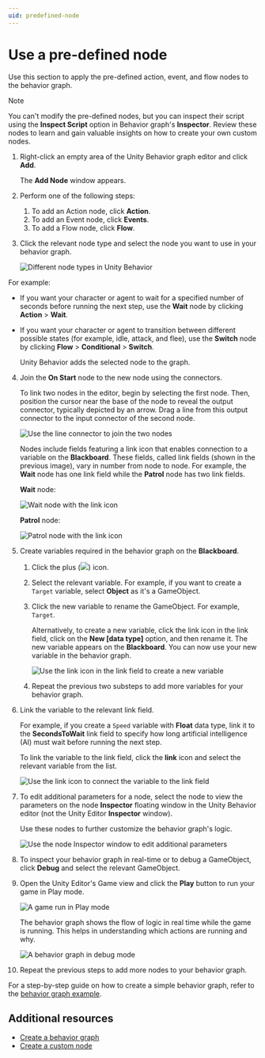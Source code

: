 ```yaml
---
uid: predefined-node
---
```


# Use a pre-defined node

Use this section to apply the pre-defined action, event, and flow nodes to the behavior graph.

> [!NOTE]  
> You can't modify the pre-defined nodes, but you can inspect their script using the **Inspect Script** option in Behavior graph's **Inspector**. Review these nodes to learn and gain valuable insights on how to create your own custom nodes.

1. Right-click an empty area of the Unity Behavior graph editor and click **Add**.

    The **Add Node** window appears.  
2. Perform one of the following steps:
    1. To add an Action node, click **Action**.
    2. To add an Event node, click **Events**.
    3. To add a Flow node, click **Flow**.

3. Click the relevant node type and select the node you want to use in your behavior graph. 

    ![Different node types in Unity Behavior](Images/nodes.png)

For example:

* If you want your character or agent to wait for a specified number of seconds before running the next step, use the **Wait** node by clicking **Action** > **Wait**.
* If you want your character or agent to transition between different possible states (for example, idle, attack, and flee), use the **Switch** node by clicking **Flow** > **Conditional** > **Switch**.

    Unity Behavior adds the selected node to the graph.  

4. Join the **On Start** node to the new node using the connectors. 

    To link two nodes in the editor, begin by selecting the first node. Then, position the cursor near the base of the node to reveal the output connector, typically depicted by an arrow. Drag a line from this output connector to the input connector of the second node.

    ![Use the line connector to join the two nodes](Images/add-action-node.png)

    Nodes include fields featuring a link icon that enables connection to a variable on the **Blackboard**. These fields, called link fields (shown in the previous image), vary in number from node to node. For example, the **Wait** node has one link field while the **Patrol** node has two link fields.

    **Wait** node:

    ![Wait node with the link icon](Images/wait.png)

    **Patrol** node:

    ![Patrol node with the link icon](Images/patrol.png)


5. Create variables required in the behavior graph on the **Blackboard**.

    1. Click the plus (![](Images/plus-icon.png)) icon.
    2. Select the relevant variable. For example, if you want to create a `Target` variable, select **Object** as it's a GameObject. 
    3. Click the new variable to rename the GameObject. For example, `Target`. 
    
        Alternatively, to create a new variable, click the link icon in the link field, click on the **New [data type]** option, and then rename it. The new variable appears on the **Blackboard**. You can now use your new variable in the behavior graph.
        
        ![Use the link icon in the link field to create a new variable](Images/link-var.png)

    4. Repeat the previous two substeps to add more variables for your behavior graph.

6. Link the variable to the relevant link field.

    For example, if you create a `Speed` variable with **Float** data type, link it to the **SecondsToWait** link field to specify how long artificial intelligence (AI) must wait before running the next step.

    To link the variable to the link field, click the **link** icon and select the relevant variable from the list.

   ![Use the link icon to connect the variable to the link field](Images/graph-var.png)

7. To edit additional parameters for a node, select the node to view the parameters on the node **Inspector** floating window in the Unity Behavior editor (not the Unity Editor **Inspector** window). 

     Use these nodes to further customize the behavior graph's logic. 

    ![Use the node Inspector window to edit additional parameters](Images/inspector-var.png)

8. To inspect your behavior graph in real-time or to debug a GameObject, click **Debug** and select the relevant GameObject.

9. Open the Unity Editor's Game view and click the **Play** button to run your game in Play mode.

    ![A game run in Play mode](Images/playmode.png)

    The behavior graph shows the flow of logic in real time while the game is running. This helps in understanding which actions are running and why.

    ![A behavior graph in debug mode](Images/Sample-Scene-Debug-Statuses.png)

10. Repeat the previous steps to add more nodes to your behavior graph.

For a step-by-step guide on how to create a simple behavior graph, refer to the [behavior graph example](example.md).

## Additional resources

* [Create a behavior graph](create-behavior-graph.md)
* [Create a custom node](create-custom-node.md)